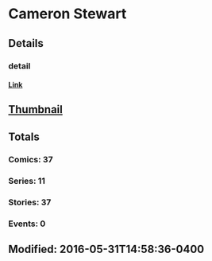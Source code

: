 # Cameron  Stewart 
## Details
### detail
#### [Link](http://marvel.com/comics/creators/925/cameron_stewart?utm_campaign=apiRef&utm_source=225578a89fc76f3d20fbffda5d17a88d)
## [Thumbnail](http://i.annihil.us/u/prod/marvel/i/mg/5/b0/4bc5cddc96dfe.jpg)
## Totals
### Comics: 37
### Series: 11
### Stories: 37
### Events: 0
## Modified: 2016-05-31T14:58:36-0400